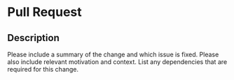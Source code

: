 # Pull Request

<!-- Please use British English for spelling and terminology where possible. However, if you're more comfortable using another variant don't worry about it! -->

## Description

Please include a summary of the change and which issue is fixed. Please also include relevant motivation and context. List any dependencies that are required for this change.